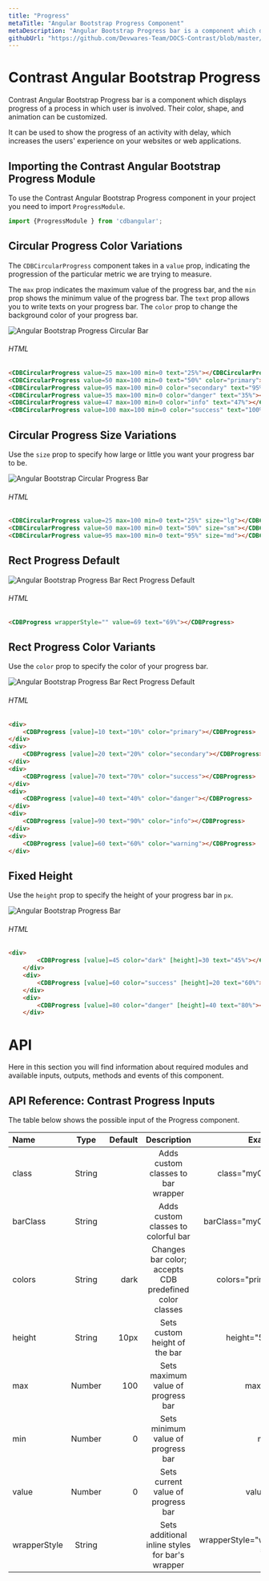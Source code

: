 ```yaml
---
title: "Progress"
metaTitle: "Angular Bootstrap Progress Component"
metaDescription: "Angular Bootstrap Progress bar is a component which displays  progress of a process in which user is involved"
githubUrl: "https://github.com/Devwares-Team/DOCS-Contrast/blob/master/content/contrast/angular/components/progress.md"
---
```


# Contrast Angular Bootstrap Progress

Contrast Angular Bootstrap Progress bar is a component which displays progress of a process in which user is involved. Their color, shape, and animation can be customized.

It can be used to show the progress of an activity with delay, which increases the users' experience on your websites or web applications.


## Importing the Contrast Angular Bootstrap Progress Module

To use the Contrast Angular Bootstrap Progress component in your project you need to import `ProgressModule`.

```ts
import {ProgressModule } from 'cdbangular';
```

## Circular Progress Color Variations

The `CDBCircularProgress` component takes in a `value` prop, indicating the progression of the particular metric we are trying to measure.

The `max` prop indicates the maximum value of the progress bar, and the `min` prop shows the minimum value of the progress bar. The `text` prop allows you to write texts on your progress bar. The `color` prop to change the background color of your progress bar.

![Angular Bootstrap Progress Circular Bar](./images/progress1.png)

###### HTML
```html
<CDBCircularProgress value=25 max=100 min=0 text="25%"></CDBCircularProgress>
<CDBCircularProgress value=50 max=100 min=0 text="50%" color="primary"></CDBCircularProgress>
<CDBCircularProgress value=95 max=100 min=0 color="secondary" text="95%"></CDBCircularProgress>
<CDBCircularProgress value=35 max=100 min=0 color="danger" text="35%"></CDBCircularProgress>
<CDBCircularProgress value=47 max=100 min=0 color="info" text="47%"></CDBCircularProgress>
<CDBCircularProgress value=100 max=100 min=0 color="success" text="100%"></CDBCircularProgress>
```

## Circular Progress Size Variations

Use the `size` prop to specify how large or little you want your progress bar to be.

![Angular Bootstrap Circular Progress Bar](./images/progress2.png)

###### HTML
```html
<CDBCircularProgress value=25 max=100 min=0 text="25%" size="lg"></CDBCircularProgress>
<CDBCircularProgress value=50 max=100 min=0 text="50%" size="sm"></CDBCircularProgress>
<CDBCircularProgress value=95 max=100 min=0 text="95%" size="md"></CDBCircularProgress>
```

## Rect Progress Default

![Angular Bootstrap Progress Bar Rect Progress Default](./images/progress3.png)

###### HTML
```html
<CDBProgress wrapperStyle="" value=69 text="69%"></CDBProgress>
```

## Rect Progress Color Variants

Use the `color` prop to specify the color of your progress bar.

![Angular Bootstrap Progress Bar Rect Progress Default](./images/progress4.png)

###### HTML
```html
<div>
    <CDBProgress [value]=10 text="10%" color="primary"></CDBProgress>
</div>
<div>
    <CDBProgress [value]=20 text="20%" color="secondary"></CDBProgress>
</div>
<div>
    <CDBProgress [value]=70 text="70%" color="success"></CDBProgress>
</div>
<div>
    <CDBProgress [value]=40 text="40%" color="danger"></CDBProgress>
</div>
<div>
    <CDBProgress [value]=90 text="90%" color="info"></CDBProgress>
</div>
<div>
    <CDBProgress [value]=60 text="60%" color="warning"></CDBProgress>
</div>
```

## Fixed Height

Use the `height` prop to specify the height of your progress bar in `px`.

![Angular Bootstrap Progress Bar](./images/progress5.png)

###### HTML
```html
<div>
        <CDBProgress [value]=45 color="dark" [height]=30 text="45%"></CDBProgress>
    </div>
    <div>
        <CDBProgress [value]=60 color="success" [height]=20 text="60%"></CDBProgress>
    </div>
    <div>
        <CDBProgress [value]=80 color="danger" [height]=40 text="80%"></CDBProgress>
    </div>
```

# API

Here in this section you will find information about required modules and available inputs, outputs, methods and events of this component.



## API Reference: Contrast Progress Inputs

The table below shows the possible input of the Progress component.

| Name            | Type        | Default      |   Description| Example      |
| :------------- | :----------: | -----------: | :----------: | -----------: |
| class      | String       |              |Adds custom classes to bar wrapper	      |     class="myClass" |
| barClass   | String       |              | Adds custom classes to colorful bar	      |     barClass="myClass" |
| colors         | String       | dark         | Changes bar color; accepts CDB predefined color classes |     colors="primary" |
| height         | String       | 10px         |  	Sets custom height of the bar |     height="50px" |
| max            | Number       | 100          |  Sets maximum value of progress bar |     max=200 |
| min            | Number       | 0            |  Sets minimum value of progress bar |     min=0 |
| value          | Number       | 0            |  	Sets current value of progress bar |     value=40 |
| wrapperStyle   | String       |            |  Sets additional inline styles for bar's wrapper |     wrapperStyle="width: 50%" |
